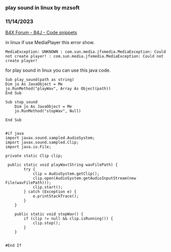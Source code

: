 ### play sound in linux by mzsoft
### 11/14/2023
[B4X Forum - B4J - Code snippets](https://www.b4x.com/android/forum/threads/157384/)

in linux if use MediaPlayer this error show.  

```B4X
MediaException: UNKNOWN : com.sun.media.jfxmedia.MediaException: Could not create player! : com.sun.media.jfxmedia.MediaException: Could not create player!
```

  
for play sound in linux you can use this java code.  
  

```B4X
Sub play_sound(path as string)  
Dim jo As JavaObject = Me  
jo.RunMethod("playWav", Array As Object(path))  
End Sub  
  
Sub stop_sound  
    Dim jo As JavaObject = Me  
    jo.RunMethod("stopWav", Null)  
  
End Sub  
  
  
#if java  
import javax.sound.sampled.AudioSystem;  
import javax.sound.sampled.Clip;  
import java.io.File;  
  
private static Clip clip;  
  
 public static void playWav(String wavFilePath) {  
        try {  
            clip = AudioSystem.getClip();  
            clip.open(AudioSystem.getAudioInputStream(new File(wavFilePath)));  
            clip.start();  
        } catch (Exception e) {  
            e.printStackTrace();  
        }  
    }  
  
    public static void stopWav() {  
        if (clip != null && clip.isRunning()) {  
            clip.stop();  
        }  
    }  
  
  
#End If
```